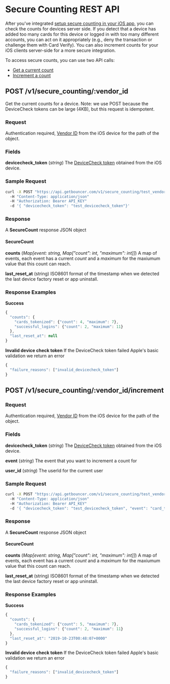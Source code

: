 # Secure Counting REST API

After you've integrated [setup secure counting in your iOS app](secure_counting_ios.md), you can check the counts for devices server side. If you detect that a device has added too many cards for this device or logged in with too many different accounts, you can act on it appropriately (e.g., deny the transaction or challenge them with Card Verify). You can also increment counts for your iOS clients server-side for a more secure integration.

To access secure counts, you can use two API calls:
- [Get a current count](#post-v1secure_countingvendor_id)
- [Increment a count](#post-v1secure_countingvendor_idincrement)

## POST /v1/secure_counting/:vendor_id

Get the current counts for a device. Note: we use POST because the DeviceCheck tokens can be large (4KB), but this request is idempotent.

### Request
Authentication required, [Vendor ID](https://developer.apple.com/documentation/uikit/uidevice/1620059-identifierforvendor) from the iOS device for the path of the object.

### Fields

**devicecheck_token** (_string_)
The [DeviceCheck token](https://developer.apple.com/documentation/devicecheck/dcdevice/2902276-generatetoken) obtained from the iOS device.

### Sample Request

```bash
curl -X POST "https://api.getbouncer.com/v1/secure_counting/test_vendorid"
  -H "Content-Type: application/json"
  -H "Authorization: Bearer API_KEY"
  -d '{ "devicecheck_token": "test_devicecheck_token"}'
```

### Response
A **SecureCount** response JSON object

#### SecureCount
**counts** (_Map[event: string, Map["count": int, "maximum": int]]_)
A map of events, each event has a current _count_ and a _maximum_ for the maxiumum value that this count can reach.

**last_reset_at** (string)
ISO8601 format of the timestamp when we detected the last device factory reset or app uninstall.

### Response Examples
**Success**
```javascript
{
  "counts": {
    "cards_tokenized": {"count": 4, "maximum": 7},
    "successful_logins": {"count": 2, "maximum": 11}
  },
  "last_reset_at": null
}
```

**Invalid device check token** If the DeviceCheck token failed Apple's basic validation we return an error
```javascript
{
  "failure_reasons": ["invalid_devicecheck_token"]
}
```

## POST /v1/secure_counting/:vendor_id/increment
### Request
Authentication required, [Vendor ID](https://developer.apple.com/documentation/uikit/uidevice/1620059-identifierforvendor) from the iOS device for the path of the object.

### Fields

**devicecheck_token** (_string_)
The [DeviceCheck token](https://developer.apple.com/documentation/devicecheck/dcdevice/2902276-generatetoken) obtained from the iOS device.

**event** (_string_)
The event that you want to increment a count for

**user_id** (_string_)
The userId for the current user

### Sample Request

```bash
curl -X POST "https://api.getbouncer.com/v1/secure_counting/test_vendorid/increment"
  -H "Content-Type: application/json"
  -H "Authorization: Bearer API_KEY"
  -d '{ "devicecheck_token": "test_devicecheck_token", "event": "card_tokenized", "user_id": "kingst"}'
```

### Response
A **SecureCount** response JSON object

#### SecureCount
**counts** (_Map[event: string, Map["count": int, "maximum": int]]_)
A map of events, each event has a current _count_ and a _maximum_ for the maxiumum value that this count can reach.

**last_reset_at** (string)
ISO8601 format of the timestamp when we detected the last device factory reset or app uninstall.

### Response Examples
**Success**
```javascript
{
  "counts": {
    "cards_tokenized": {"count": 5, "maximum": 7},
    "successful_logins": {"count": 2, "maximum": 11}
  },
  "last_reset_at": "2019-10-23T00:48:07+0000"
}
```

**Invalid device check token** If the DeviceCheck token failed Apple's basic validation we return an error
```javascript
{
  "failure_reasons": ["invalid_devicecheck_token"]
}
```
